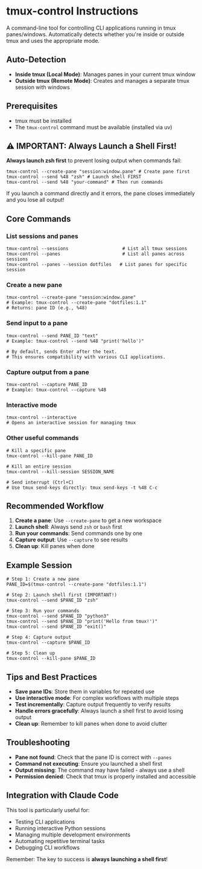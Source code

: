 # tmux-control Instructions

A command-line tool for controlling CLI applications running in tmux panes/windows.
Automatically detects whether you're inside or outside tmux and uses the appropriate mode.

## Auto-Detection

- **Inside tmux (Local Mode)**: Manages panes in your current tmux window
- **Outside tmux (Remote Mode)**: Creates and manages a separate tmux session with windows

## Prerequisites

- tmux must be installed
- The `tmux-control` command must be available (installed via uv)

## ⚠️ IMPORTANT: Always Launch a Shell First!

**Always launch zsh first** to prevent losing output when commands fail:

```shell
tmux-control --create-pane "session:window.pane" # Create pane first
tmux-control --send %48 "zsh" # Launch shell FIRST
tmux-control --send %48 "your-command" # Then run commands
```

If you launch a command directly and it errors, the pane closes immediately and you lose all output!

## Core Commands

### List sessions and panes

```shell
tmux-control --sessions                    # List all tmux sessions
tmux-control --panes                       # List all panes across sessions
tmux-control --panes --session dotfiles   # List panes for specific session
```

### Create a new pane

```shell
tmux-control --create-pane "session:window.pane"
# Example: tmux-control --create-pane "dotfiles:1.1"
# Returns: pane ID (e.g., %48)
```

### Send input to a pane

```shell
tmux-control --send PANE_ID "text"
# Example: tmux-control --send %48 "print('hello')"

# By default, sends Enter after the text.
# This ensures compatibility with various CLI applications.
```

### Capture output from a pane

```shell
tmux-control --capture PANE_ID
# Example: tmux-control --capture %48
```

### Interactive mode

```shell
tmux-control --interactive
# Opens an interactive session for managing tmux
```

### Other useful commands

```shell
# Kill a specific pane
tmux-control --kill-pane PANE_ID

# Kill an entire session
tmux-control --kill-session SESSION_NAME

# Send interrupt (Ctrl+C)
# Use tmux send-keys directly: tmux send-keys -t %48 C-c
```

## Recommended Workflow

1. **Create a pane**: Use `--create-pane` to get a new workspace
2. **Launch shell**: Always send `zsh` or `bash` first
3. **Run your commands**: Send commands one by one
4. **Capture output**: Use `--capture` to see results
5. **Clean up**: Kill panes when done

## Example Session

```shell
# Step 1: Create a new pane
PANE_ID=$(tmux-control --create-pane "dotfiles:1.1")

# Step 2: Launch shell first (IMPORTANT!)
tmux-control --send $PANE_ID "zsh"

# Step 3: Run your commands
tmux-control --send $PANE_ID "python3"
tmux-control --send $PANE_ID "print('Hello from tmux!')"
tmux-control --send $PANE_ID "exit()"

# Step 4: Capture output
tmux-control --capture $PANE_ID

# Step 5: Clean up
tmux-control --kill-pane $PANE_ID
```

## Tips and Best Practices

- **Save pane IDs**: Store them in variables for repeated use
- **Use interactive mode**: For complex workflows with multiple steps
- **Test incrementally**: Capture output frequently to verify results
- **Handle errors gracefully**: Always launch a shell first to avoid losing output
- **Clean up**: Remember to kill panes when done to avoid clutter

## Troubleshooting

- **Pane not found**: Check that the pane ID is correct with `--panes`
- **Command not executing**: Ensure you launched a shell first
- **Output missing**: The command may have failed - always use a shell
- **Permission denied**: Check that tmux is properly installed and accessible

## Integration with Claude Code

This tool is particularly useful for:
- Testing CLI applications
- Running interactive Python sessions
- Managing multiple development environments
- Automating repetitive terminal tasks
- Debugging CLI workflows

Remember: The key to success is **always launching a shell first**!